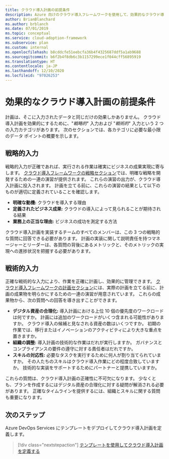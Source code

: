 ```yaml
---
title: クラウド導入計画の前提条件
description: Azure 向けのクラウド導入フレームワークを使用して、効果的なクラウド導入計画の前提条件を理解します。
author: BrianBlanchard
ms.author: brblanch
ms.date: 07/01/2019
ms.topic: conceptual
ms.service: cloud-adoption-framework
ms.subservice: plan
ms.custom: internal
ms.openlocfilehash: b8cddcfe51eebcfa36b4f4325687ddf5a1ab9688
ms.sourcegitcommit: b6f2b4f8db6c3b1157299ece1f044cff56895919
ms.translationtype: HT
ms.contentlocale: ja-JP
ms.lasthandoff: 12/10/2020
ms.locfileid: "97026253"
---
```

# <a name="prerequisites-for-an-effective-cloud-adoption-plan"></a>効果的なクラウド導入計画の前提条件

計画は、そこに入力されたデータと同じだけの効果しかありません。 クラウド導入計画を効果的にするために、"_戦略的_" 入力および "_戦術的_" 入力という 2 つの入力カテゴリがあります。 次のセクションでは、各カテゴリに必要な最小限のデータ ポイントの概要を示します。

## <a name="strategic-inputs"></a>戦略的入力

戦略的入力が正確であれば、実行される作業は確実にビジネスの成果実現に寄与します。 [クラウド導入フレームワークの戦略セクション](../strategy/index.md)では、明確な戦略を開発するための一連の演習が提供されます。 これらの演習の出力が、クラウド導入計画に投入されます。 計画を立てる前に、これらの演習の結果として以下のものが適切に定義されていることを確認します。

- **明確な動機:** クラウドを導入する理由
- **定義されたビジネス成果:** クラウドの導入によって見られることが期待される結果
- **業務上の正当な理由:** ビジネスの成功を測定する方法

クラウド導入計画を実装するチームのすべてのメンバーは、この 3 つの戦略的な質問に回答できる必要があります。 計画の実装に関して説明責任を持つマネージャーとリーダーは、各質問の背後にあるメトリックと、そのメトリックの実現への進捗状況を把握する必要があります。

## <a name="tactical-inputs"></a>戦術的入力

正確な戦術的な入力により、作業を正確に計画し、効果的に管理できます。 [クラウド導入フレームワークの計画セクション](./index.md)には、実際の計画を立てる前に、計画の成果物を明らかにするための一連の演習が用意されています。 これらの成果物から、次の質問への回答を導き出すことができます。

- **デジタル資産の合理化:** 導入計画における上位 10 個の優先度のワークロードは何ですか。 計画には追加のワークロードがいくつ含まれる可能性がありますか。 クラウド導入の候補と見なされる資産の数はいくつですか。 初期の作業では、移行またはイノベーションのアクティビティにより大きな重点を置きますか。
- **組織の調整:** 導入計画の技術的な作業はだれが実行しますか。 ガバナンスとコンプライアンスの要件の遵守に対する責任者はだれですか。
- **スキルの対応性:** 必要なタスクを実行するために何人が割り当てられていますか。 その人たちのスキルはクラウド導入作業にどの程度合致していますか。 技術的な実装をサポートするためにパートナーと提携していますか。

これらの質問は、クラウド導入計画の正確性に不可欠になります。 少なくとも、プランを作成するにはデジタル資産の合理化に対する疑問が解消される必要があります。 正確なタイムラインを提供するには、組織とスキルに関する質問も重要になります。

## <a name="next-steps"></a>次のステップ

Azure DevOps Services にテンプレートをデプロイしてクラウド導入計画を定義します。

> [!div class="nextstepaction"]
> [テンプレートを使用してクラウド導入計画を定義する](./template.md)
